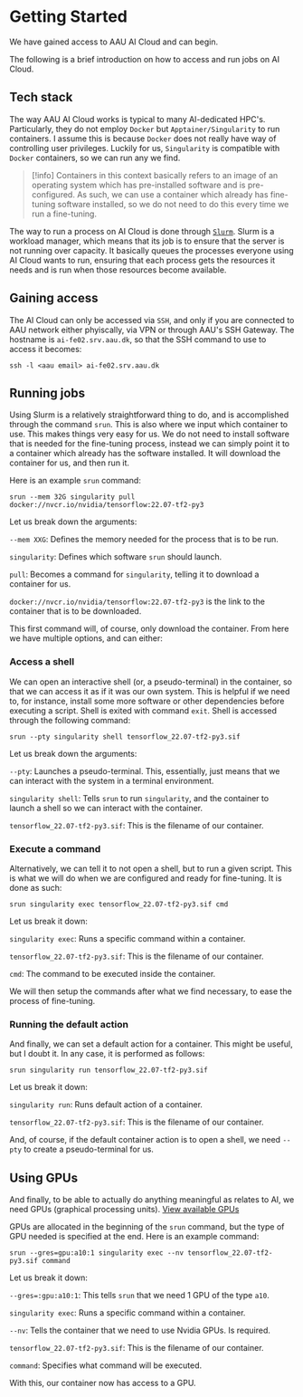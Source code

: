 # Getting Started

We have gained access to AAU AI Cloud and can begin.

The following is a brief introduction on how to access and run jobs on AI Cloud.

## Tech stack
The way AAU AI Cloud works is typical to many AI-dedicated HPC's.
Particularly, they do not employ `Docker` but `Apptainer/Singularity` to run containers.
I assume this is because `Docker` does not really have way of controlling user privileges.
Luckily for us, `Singularity` is compatible with `Docker` containers, so we can run any we find.

> [!info]
> Containers in this context basically refers to an image of an operating system which has pre-installed software and is pre-configured.
As such, we can use a container which already has fine-tuning software installed, so we do not need to do this every time we run a fine-tuning.

The way to run a process on AI Cloud is done through [`Slurm`](https://slurm.schedmd.com).
Slurm is a workload manager, which means that its job is to ensure that the server is not running over capacity.
It basically queues the processes everyone using AI Cloud wants to run, ensuring that each process gets the resources it needs and is run when those resources become available.

## Gaining access
The AI Cloud can only be accessed via `SSH`, and only if you are connected to AAU network either phyiscally, via VPN or through AAU's SSH Gateway.
The hostname is `ai-fe02.srv.aau.dk`, so that the SSH command to use to access it becomes:

```
ssh -l <aau email> ai-fe02.srv.aau.dk
```

## Running jobs
Using Slurm is a relatively straightforward thing to do, and is accomplished through the command `srun`.
This is also where we input which container to use.
This makes things very easy for us.
We do not need to install software that is needed for the fine-tuning process, instead we can simply point it to a container which already has the software installed.
It will download the container for us, and then run it.

Here is an example `srun` command:

```
srun --mem 32G singularity pull docker://nvcr.io/nvidia/tensorflow:22.07-tf2-py3
```

Let us break down the arguments:

`--mem XXG`: Defines the memory needed for the process that is to be run.
 
`singularity`: Defines which software `srun`  should launch.
 
`pull`: Becomes a command for `singularity`, telling it to download a container for us.
 
`docker://nvcr.io/nvidia/tensorflow:22.07-tf2-py3` is the link to the container that is to be downloaded.
 

This first command will, of course, only download the container.
From here we have multiple options, and can either:

### Access a shell
We can open an interactive shell (or, a pseudo-terminal) in the container, so that we can access it as if it was our own system.
This is helpful if we need to, for instance, install some more software or other dependencies before executing a script.
Shell is exited with command `exit`.
Shell is accessed through the following command:

```
srun --pty singularity shell tensorflow_22.07-tf2-py3.sif
```

Let us break down the arguments:

`--pty`: Launches a pseudo-terminal.
This, essentially, just means that we can interact with the system in a terminal environment.
 
`singularity shell`: Tells `srun` to run `singularity`, and the container to launch a shell so we can interact with the container.
 
`tensorflow_22.07-tf2-py3.sif`: This is the filename of our container.
 

### Execute a command
Alternatively, we can tell it to not open a shell, but to run a given script.
This is what we will do when we are configured and ready for fine-tuning.
It is done as such:

```
srun singularity exec tensorflow_22.07-tf2-py3.sif cmd 
```

Let us break it down:

`singularity exec`: Runs a specific command within a container.
 
`tensorflow_22.07-tf2-py3.sif`: This is the filename of our container.
 
`cmd`: The command to be executed inside the container.
 

We will then setup the commands after what we find necessary, to ease the process of fine-tuning.

### Running the default action
And finally, we can set a default action for a container.
This might be useful, but I doubt it.
In any case, it is performed as follows:

```
srun singularity run tensorflow_22.07-tf2-py3.sif
```

Let us break it down:

`singularity run`: Runs default action of a container.
 
`tensorflow_22.07-tf2-py3.sif`: This is the filename of our container.
 

And, of course, if the default container action is to open a shell, we need `--pty` to create a pseudo-terminal for us.

## Using GPUs
And finally, to be able to actually do anything meaningful as relates to AI, we need GPUs (graphical processing units).
[View available GPUs](https://aicloud-docs.claaudia.aau.dk/introduction/#overview)

GPUs are allocated in the beginning of the `srun` command, but the type of GPU needed is specified at the end.
Here is an example command:

```
srun --gres=gpu:a10:1 singularity exec --nv tensorflow_22.07-tf2-py3.sif command
```

Let us break it down:

`--gres=:gpu:a10:1`: This tells `srun` that we need 1 GPU of the type `a10`.
 
`singularity exec`: Runs a specific command within a container.
 
`--nv`: Tells the container that we need to use Nvidia GPUs.
Is required.
 
`tensorflow_22.07-tf2-py3.sif`: This is the filename of our container.
 
`command`: Specifies what command will be executed.

With this, our container now has access to a GPU.
